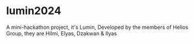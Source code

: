 # lumin2024
A mini-hackathon project, it's Lumin, Developed by the members of Helios Group, they are Hilmi, Elyas, Dzakwan &amp; Ilyas
